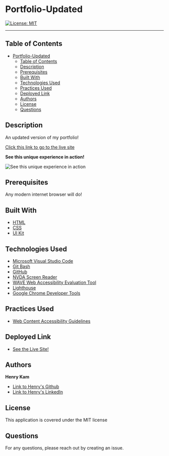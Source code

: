 # Portfolio-Updated

[![License: MIT](https://img.shields.io/badge/License-MIT-yellow.svg)](https://opensource.org/licenses/MIT)

---

## Table of Contents

- [Portfolio-Updated](#portfolio-updated)
  - [Table of Contents](#table-of-contents)
  - [Description](#description)
  - [Prerequisites](#prerequisites)
  - [Built With](#built-with)
  - [Technologies Used](#technologies-used)
  - [Practices Used](#practices-used)
  - [Deployed Link](#deployed-link)
  - [Authors](#authors)
  - [License](#license)
  - [Questions](#questions)
  

## Description

An updated version of my portfolio!


[Click this link to go to the live site](https://gulpinhenry.github.io/portfolio-2/)
 <br />

**See this unique experience in action!**

![See this unique experience in action](./assets/images/portfoliodemo.gif)

## Prerequisites
Any modern internet browser will do!

## Built With

* [HTML](https://developer.mozilla.org/en-US/docs/Web/HTML)
* [CSS](https://developer.mozilla.org/en-US/docs/Web/CSS)
* [UI Kit](https://getuikit.com/)

## Technologies Used

* [Microsoft Visual Studio Code](https://code.visualstudio.com/)
* [Git Bash](https://git-scm.com/downloads)
* [GitHub](https://github.com/)
* [NVDA Screen Reader](https://www.nvaccess.org/)
* [WAVE Web Accessibility Evaluation Tool](https://wave.webaim.org/)
* [Lighthouse](https://developers.google.com/web/tools/lighthouse/)
* [Google Chrome Developer Tools](https://developer.chrome.com/docs/devtools/)

## Practices Used

* [Web Content Accessibility Guidelines](https://www.w3.org/WAI/standards-guidelines/wcag/)

## Deployed Link

* [See the Live Site!](https://gulpinhenry.github.io/portfolio-2/)

## Authors


**Henry Kam**

- [Link to Henry's Github](https://github.com/gulpinhenry)
- [Link to Henry's LinkedIn](https://www.linkedin.com/in/kamhenry/)

## License

This application is covered under the MIT license

## Questions

For any questions, please reach out by creating an issue.
